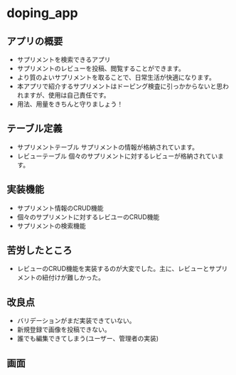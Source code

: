 # doping_app

## アプリの概要
- サプリメントを検索できるアプリ
- サプリメントのレビューを投稿、閲覧することができます。
- より質のよいサプリメントを取ることで、日常生活が快適になります。
- 本アプリで紹介するサプリメントはドーピング検査に引っかからないと思われますが、使用は自己責任です。
- 用法、用量をきちんと守りましょう！

## テーブル定義
- サプリメントテーブル  サプリメントの情報が格納されています。
- レビューテーブル 個々のサプリメントに対するレビューが格納されています。

## 実装機能
- サプリメント情報のCRUD機能
- 個々のサプリメントに対するレビユーのCRUD機能
- サプリメントの検索機能

## 苦労したところ
- レビューのCRUD機能を実装するのが大変でした。主に、レビューとサプリメントの紐付けが難しかった。

## 改良点
- バリデーションがまだ実装できていない。
- 新規登録で画像を投稿できない。
- 誰でも編集できてしまう(ユーザー、管理者の実装)

## 画面
